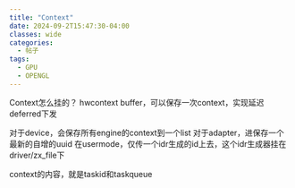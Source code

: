 ```yaml
---
title: "Context"
date: 2024-09-2T15:47:30-04:00
classes: wide
categories:
  - 帖子
tags:
  - GPU
  - OPENGL
---
```


Context怎么挂的？
hwcontext buffer，可以保存一次context，实现延迟deferred下发

对于device，会保存所有engine的context到一个list
对于adapter，进保存一个最新的自增的uuid
在usermode，仅传一个idr生成的id上去，这个idr生成器挂在driver/zx_file下

context的内容，就是taskid和taskqueue
